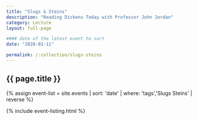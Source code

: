 ```yaml
---
title: "Slugs & Steins"
description: "Reading Dickens Today with Professor John Jordan"
category: Lecture
layout: full-page

#### date of the latest event to sort
date: "2020-01-11"

permalink: /:collection/slugs-steins
---
```

<section id="main-content">
<div class="grid-container large">
<section class="heading">
<h2 class="underline">{{ page.title }}</h2>
</section>

<div class="events-card-list fade-out-siblings">
{% assign event-list = site.events | sort: 'date' | where: 'tags','Slugs Steins' | reverse %}

{% include event-listing.html %}
